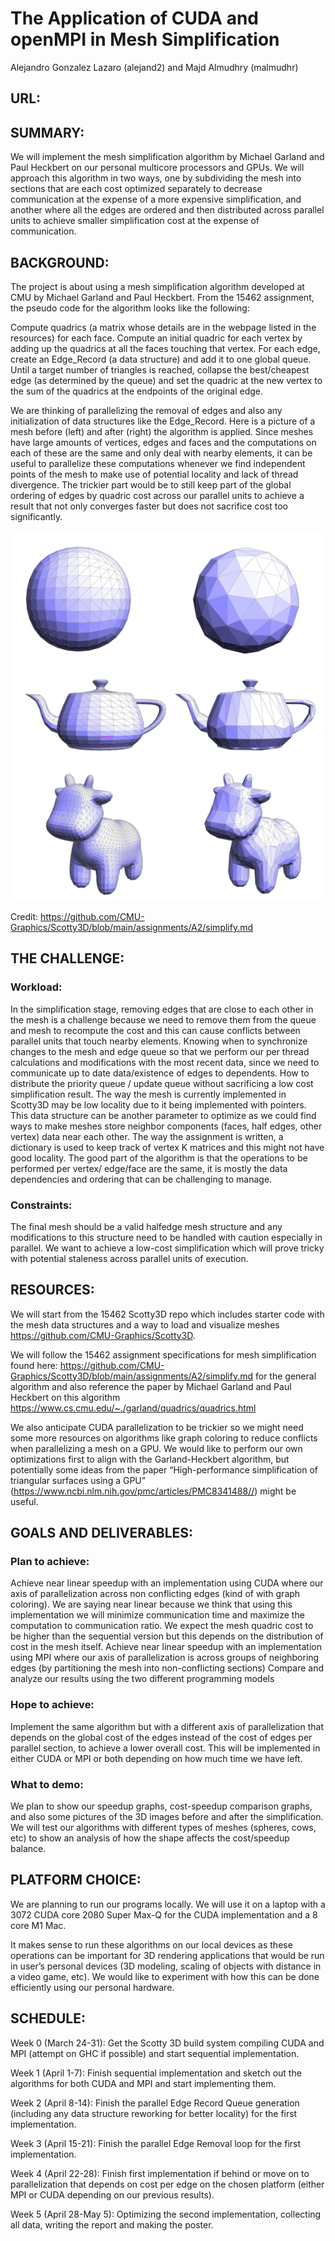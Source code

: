 # The Application of CUDA and openMPI in Mesh Simplification 
Alejandro Gonzalez Lazaro (alejand2) and Majd Almudhry (malmudhr)

## URL:


## SUMMARY:

We will implement the mesh simplification algorithm by Michael Garland and Paul Heckbert on our personal multicore processors and GPUs. We will approach this algorithm in two ways, one by subdividing the mesh into sections that are each cost optimized separately to decrease communication at the expense of a more expensive simplification, and another where all the edges are ordered and then distributed across parallel units to achieve smaller simplification cost at the expense of communication.

## BACKGROUND:

The project is about using a mesh simplification algorithm developed at CMU by Michael Garland and Paul Heckbert. From the 15462 assignment, the pseudo code for the algorithm looks like the following:

Compute quadrics (a matrix whose details are in the webpage listed in the resources) for each face.
Compute an initial quadric for each vertex by adding up the quadrics at all the faces touching that vertex. 
For each edge, create an Edge_Record (a data structure) and add it to one global queue.
Until a target number of triangles is reached, collapse the best/cheapest edge (as determined by the queue) and set the quadric at the new vertex to the sum of the quadrics at the endpoints of the original edge.

We are thinking of parallelizing the removal of edges and also any initialization of data structures like the Edge_Record. Here is a picture of a mesh before (left) and after (right) the algorithm is applied. Since meshes have large amounts of vertices, edges and faces and the computations on each of these are the same and only deal with nearby elements, it can be useful to parallelize these computations whenever we find independent points of the mesh to make use of potential locality and lack of thread divergence. The trickier part would be to still keep part of the global ordering of edges by quadric cost across our parallel units to achieve a result that not only converges faster but does not sacrifice cost too significantly.

![Meshes](/docs/assets/meshessimple.png)

Credit: https://github.com/CMU-Graphics/Scotty3D/blob/main/assignments/A2/simplify.md

## THE CHALLENGE: 

### Workload:
In the simplification stage, removing edges that are close to each other in the mesh is a challenge because we need to remove them from the queue and mesh to recompute the cost and this can cause conflicts between parallel units that touch nearby elements. 
Knowing when to synchronize changes to the mesh and edge queue so that we perform our per thread calculations and modifications with the most recent data, since we need to communicate up to date data/existence of edges to dependents.
How to distribute the priority queue / update queue without sacrificing a low cost simplification result.
The way the mesh is currently implemented in Scotty3D may be low locality due to it being implemented with pointers. This data structure can be another parameter to optimize as we could find ways to make meshes store neighbor components (faces, half edges, other vertex) data near each other.
The way the assignment is written, a dictionary is used to keep track of vertex K matrices and this might not have good locality.
The good part of the algorithm is that the operations to be performed per vertex/ edge/face are the same, it is mostly the data dependencies and ordering that can be challenging to manage.
### Constraints:
The final mesh should be a valid halfedge mesh structure and any modifications to this structure need to be handled with caution especially in parallel.
We want to achieve a low-cost simplification which will prove tricky with potential staleness across parallel units of execution.


## RESOURCES:

We will start from the 15462 Scotty3D repo which includes starter code with the mesh data structures and a way to load and visualize meshes https://github.com/CMU-Graphics/Scotty3D. 
	
We will follow the 15462 assignment specifications for mesh simplification found here: https://github.com/CMU-Graphics/Scotty3D/blob/main/assignments/A2/simplify.md for the general algorithm and also reference the paper by Michael Garland and Paul Heckbert on this algorithm https://www.cs.cmu.edu/~./garland/quadrics/quadrics.html 
	
We also anticipate CUDA parallelization to be trickier so we might need some more resources on algorithms like graph coloring to reduce conflicts when parallelizing a mesh on a GPU. We would like to perform our own optimizations first to align with the Garland-Heckbert algorithm, but potentially some ideas from the paper “High-performance simplification of triangular surfaces using a GPU” (https://www.ncbi.nlm.nih.gov/pmc/articles/PMC8341488//) might be useful.


## GOALS AND DELIVERABLES:

### Plan to achieve:
Achieve near linear speedup with an implementation using CUDA where our axis of parallelization across non conflicting edges (kind of with graph coloring). We are saying near linear because we think that using this implementation we will minimize communication time and maximize the computation to communication ratio. We expect the mesh quadric cost to be higher than the sequential version but this depends on the distribution of cost in the mesh itself.
Achieve near linear speedup with an implementation using MPI where our axis of parallelization is across groups of neighboring edges (by partitioning the mesh into non-conflicting sections)
Compare and analyze our results using the two different programming models 


### Hope to achieve:
Implement the same algorithm but with a different axis of parallelization that depends on the global cost of the edges instead of the cost of edges per parallel section, to achieve a lower overall cost. This will be implemented in either CUDA or MPI or both depending on how much time we have left. 

### What to demo:
We plan to show our speedup graphs, cost-speedup comparison graphs, and also some pictures of the 3D images before and after the simplification. We will test our algorithms with different types of meshes (spheres, cows, etc) to show an analysis of how the shape affects the cost/speedup balance.


## PLATFORM CHOICE:

We are planning to run our programs locally. We will use it on a laptop with a 3072 CUDA core 2080 Super Max-Q for the CUDA implementation and a 8 core M1 Mac. 

It makes sense to run these algorithms on our local devices as these operations can be important for 3D rendering applications that would be run in user’s personal devices (3D modeling, scaling of objects with distance in a video game, etc). We would like to experiment with how this can be done efficiently using our personal hardware.


## SCHEDULE: 

Week 0 (March 24-31):
Get the Scotty 3D build system compiling CUDA and MPI (attempt on GHC if possible) and start sequential implementation.

Week 1 (April 1-7):
Finish sequential implementation and sketch out the algorithms for both CUDA and MPI and start implementing them.

Week 2 (April 8-14):
Finish the parallel Edge Record Queue generation (including any data structure reworking for better locality) for the first implementation.

Week 3 (April 15-21):
Finish the parallel Edge Removal loop for the first implementation.

Week 4 (April 22-28):
Finish first implementation if behind or move on to parallelization that depends on cost per edge on the chosen platform (either MPI or CUDA depending on our previous results).

Week 5 (April 28-May 5):
Optimizing the second implementation, collecting all data, writing the report and making the poster.


